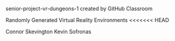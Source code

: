 senior-project-vr-dungeons-1 created by GitHub Classroom

Randomly Generated Virtual Reality Environments
<<<<<<< HEAD


Connor Skevington
Kevin Sofronas
